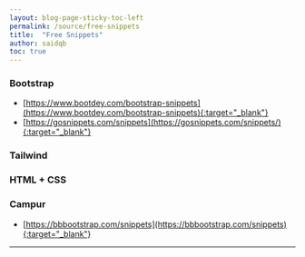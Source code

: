 ```yaml
---
layout: blog-page-sticky-toc-left
permalink: /source/free-snippets
title:  "Free Snippets"
author: saidqb
toc: true
---
```



### Bootstrap

+ [https://www.bootdey.com/bootstrap-snippets](https://www.bootdey.com/bootstrap-snippets){:target="_blank"}
+ [https://gosnippets.com/snippets](https://gosnippets.com/snippets/){:target="_blank"}


### Tailwind 




### HTML + CSS



### Campur

+ [https://bbbootstrap.com/snippets](https://bbbootstrap.com/snippets){:target="_blank"}

--- 

